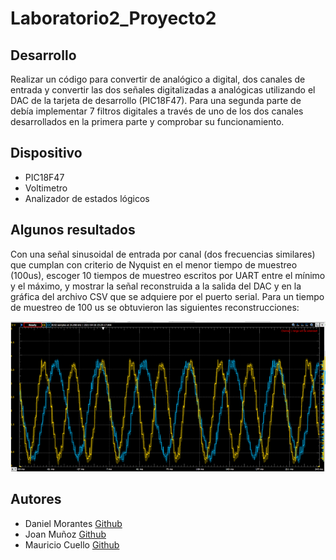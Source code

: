 # Laboratorio2_Proyecto2

## Desarrollo

Realizar un código para convertir de analógico a digital, dos canales de entrada y convertir las dos señales digitalizadas a analógicas utilizando el DAC de la tarjeta de desarrollo (PIC18F47). Para una segunda parte de debía implementar 7 filtros digitales a través de uno de los dos canales desarrollados en la primera parte y comprobar su funcionamiento.

## Dispositivo

- PIC18F47
- Voltimetro
- Analizador de estados lógicos

## Algunos resultados

Con una señal sinusoidal de entrada por canal (dos frecuencias similares) que cumplan con criterio de Nyquist en el menor tiempo de muestreo (100us), escoger 10 tiempos de muestreo escritos por UART entre el mínimo y el máximo, y mostrar la señal reconstruida a la salida del DAC y en la gráfica del archivo CSV que se adquiere por el puerto serial.
Para un tiempo de muestreo de 100 us se obtuvieron las siguientes reconstrucciones:

![Resultado1](/img/Practica2a.png)

## Autores

- Daniel Morantes [Github](https://github.com/DanielMorantes)
- Joan Muñoz    [Github](https://github.com/JoanFerney99)
- Mauricio Cuello [Github](https://github.com/MauricioD13)